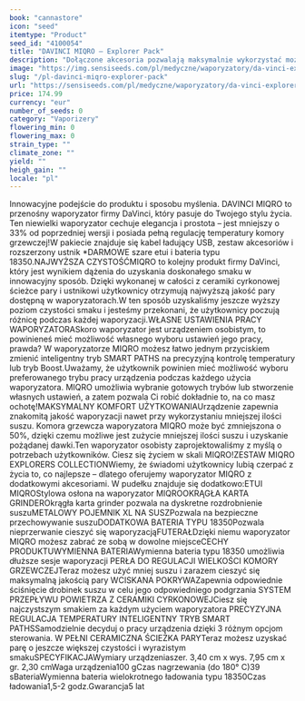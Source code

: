 ```yaml
---
book: "cannastore"
icon: "seed"
itemtype: "Product"
seed_id: "4100054"
title: "DAVINCI MIQRO – Explorer Pack"
description: "Dołączone akcesoria pozwalają maksymalnie wykorzystać możliwości waporyzatora DAVINCI MIQRO i pozwalają na jego użytkowanie zgodnie z własnymi preferencjami. Kliknij, aby kupić zestaw DAVINCI MIQRO Explorer Pack."
image: "https://img.sensiseeds.com/pl/medyczne/waporyzatory/da-vinci-explorer-pack-image.png"
slug: "/pl-davinci-miqro-explorer-pack"
url: "https://sensiseeds.com/pl/medyczne/waporyzatory/da-vinci-explorer-pack?a_aid=cannastore"
price: 174.99
currency: "eur"
number_of_seeds: 0
category: "Vaporizery"
flowering_min: 0
flowering_max: 0
strain_type: ""
climate_zone: ""
yield: ""
heigh_gain: ""
locale: "pl"
---
```

Innowacyjne podejście do produktu i sposobu myślenia. DAVINCI MIQRO to przenośny waporyzator firmy DaVinci, który pasuje do Twojego stylu życia. Ten niewielki waporyzator cechuje elegancja i prostota – jest mniejszy o 33% od poprzedniej wersji i posiada pełną regulację temperatury komory grzewczej!W pakiecie znajduje się kabel ładujący USB, zestaw akcesoriów i rozszerzony ustnik *DARMOWE szare etui i bateria typu 18350.NAJWYŻSZA CZYSTOŚĆMIQRO to kolejny produkt firmy DaVinci, który jest wynikiem dążenia do uzyskania doskonałego smaku w innowacyjny sposób. Dzięki wykonanej w całości z ceramiki cyrkonowej ścieżce pary i ustnikowi użytkownicy otrzymują najwyższą jakość pary dostępną w waporyzatorach.W ten sposób uzyskaliśmy jeszcze wyższy poziom czystości smaku i jesteśmy przekonani, że użytkownicy poczują różnicę podczas każdej waporyzacji.WŁASNE USTAWIENIA PRACY WAPORYZATORASkoro waporyzator jest urządzeniem osobistym, to powinieneś mieć możliwość własnego wyboru ustawień jego pracy, prawda? W waporyzatorze MIQRO możesz łatwo jednym przyciskiem zmienić inteligentny tryb SMART PATHS na precyzyjną kontrolę temperatury lub tryb Boost.Uważamy, że użytkownik powinien mieć możliwość wyboru preferowanego trybu pracy urządzenia podczas każdego użycia waporyzatora. MIQRO umożliwia wybranie gotowych trybów lub stworzenie własnych ustawień, a zatem pozwala Ci robić dokładnie to, na co masz ochotę!MAKSYMALNY KOMFORT UŻYTKOWANIAUrządzenie zapewnia znakomitą jakość waporyzacji nawet przy wykorzystaniu mniejszej ilości suszu. Komora grzewcza waporyzatora MIQRO może być zmniejszona o 50%, dzięki czemu możliwe jest zużycie mniejszej ilości suszu i uzyskanie pożądanej dawki.Ten waporyzator osobisty zaprojektowaliśmy z myślą o potrzebach użytkowników. Ciesz się życiem w skali MIQRO!ZESTAW MIQRO EXPLORERS COLLECTIONWiemy, że świadomi użytkownicy lubią czerpać z życia to, co najlepsze – dlatego oferujemy waporyzator MIQRO z dodatkowymi akcesoriami. W pudełku znajduje się dodatkowo:ETUI MIQROStylowa osłona na waporyzator MIQROOKRĄGŁA KARTA GRINDEROkrągła karta grinder pozwala na dyskretne rozdrobnienie suszuMETALOWY POJEMNIK XL NA SUSZPozwala na bezpieczne przechowywanie suszuDODATKOWA BATERIA TYPU 18350Pozwala nieprzerwanie cieszyć się waporyzacjąFUTERAŁDzięki niemu waporyzator MIQRO możesz zabrać ze sobą w dowolne miejsceCECHY PRODUKTUWYMIENNA BATERIAWymienna bateria typu 18350 umożliwia dłuższe sesje waporyzacji PERŁA DO REGULACJI WIELKOŚCI KOMORY GRZEWCZEJTeraz możesz użyć mniej suszu i zarazem cieszyć się maksymalną jakością pary WCISKANA POKRYWAZapewnia odpowiednie ściśnięcie drobinek suszu w celu jego odpowiedniego podgrzania SYSTEM PRZEPŁYWU POWIETRZA Z CERAMIKI CYRKONOWEJCiesz się najczystszym smakiem za każdym użyciem waporyzatora PRECYZYJNA REGULACJA TEMPERATURY INTELIGENTNY TRYB SMART PATHSSamodzielnie decyduj o pracy urządzenia dzięki 3 różnym opcjom sterowania. W PEŁNI CERAMICZNA ŚCIEŻKA PARYTeraz możesz uzyskać parę o jeszcze większej czystości i wyrazistym smakuSPECYFIKACJAWymiary urządzeniaszer. 3,40 cm x wys. 7,95 cm x gr. 2,30 cmWaga urządzenia100 gCzas nagrzewania (do 180° C)39 sBateriaWymienna bateria wielokrotnego ładowania typu 18350Czas ładowania1,5-2 godz.Gwarancja5 lat

